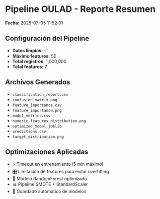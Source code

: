 # Pipeline OULAD - Reporte Resumen

**Fecha:** 2025-07-05 11:52:01

## Configuración del Pipeline

- **Datos limpios:** ✅
- **Máximo features:** 50
- **Total registros:** 1,000,000
- **Total features:** 7

## Archivos Generados

- `classification_report.csv`
- `confusion_matrix.png`
- `feature_importance.csv`
- `feature_importance.png`
- `model_metrics.csv`
- `numeric_features_distribution.png`
- `optimized_model.joblib`
- `predictions.csv`
- `target_distribution.png`

## Optimizaciones Aplicadas

- ⚡ Timeout en entrenamiento (5 min máximo)
- 🎛️ Limitación de features para evitar overfitting
- 🤖 Modelo RandomForest optimizado
- 📊 Pipeline SMOTE + StandardScaler
- 💾 Guardado automático de modelos
